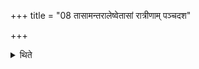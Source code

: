 +++
title = "08 तासामन्तरालेष्वेतासां रात्रीणाम् पञ्चदश"

+++

<details><summary>थिते</summary>

तासामन्तरालेष्वेतासां रात्रीणां पञ्चदश मुहूर्तानुपदधात्यभिशास्तानुमन्तेति ८
</details>
